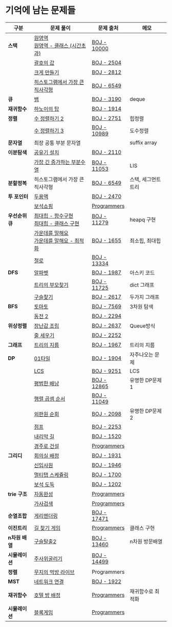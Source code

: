 

# 기억에 남는 문제들



| 구분            | 문제 풀이                                                    | 문제 출처                                                    | 메모                |
| --------------- | ------------------------------------------------------------ | ------------------------------------------------------------ | ------------------- |
| **스택**        | [원영역](https://github.com/emplam27/python_algorithm/blob/master/%EB%B0%B1%EC%A4%80/%EB%B0%B1%EC%A4%80_10000_%EC%9B%90_%EC%98%81%EC%97%AD.py)<br />[원영역 - 클래스 (시간초과)](https://github.com/emplam27/python_algorithm/blob/master/%EB%B0%B1%EC%A4%80/%EB%B0%B1%EC%A4%80_10000_%EC%9B%90_%EC%98%81%EC%97%AD_%ED%81%B4%EB%9E%98%EC%8A%A4(%EC%8B%9C%EA%B0%84%EC%B4%88%EA%B3%BC).py) | [BOJ - 10000](https://www.acmicpc.net/problem/10000)         |                     |
|                 | [괄호의 값](https://github.com/emplam27/python_algorithm/blob/master/%EB%B0%B1%EC%A4%80/%EB%B0%B1%EC%A4%80_2504_%EA%B4%84%ED%98%B8%EC%9D%98_%EA%B0%92.py) | [BOJ - 2504](https://www.acmicpc.net/problem/2504)           |                     |
|                 | [크게 만들기](https://github.com/emplam27/python_algorithm/blob/master/%EB%B0%B1%EC%A4%80/%EB%B0%B1%EC%A4%80_2812_%ED%81%AC%EA%B2%8C_%EB%A7%8C%EB%93%A4%EA%B8%B0.py) | [BOJ - 2812](https://www.acmicpc.net/problem/2812)           |                     |
|                 | [히스토그램에서 가장 큰 직사각형](https://github.com/emplam27/python_algorithm/blob/master/%EB%B0%B1%EC%A4%80/%EB%B0%B1%EC%A4%80_6549_%ED%9E%88%EC%8A%A4%ED%86%A0%EA%B7%B8%EB%9E%A8%EC%97%90%EC%84%9C_%EA%B0%80%EC%9E%A5_%ED%81%B0_%EC%A7%81%EC%82%AC%EA%B0%81%ED%98%95_%EC%8A%A4%ED%83%9D.py) | [BOJ - 6549](https://www.acmicpc.net/problem/6549)           |                     |
| **큐**          | [뱀](https://github.com/emplam27/python_algorithm/blob/master/%EB%B0%B1%EC%A4%80/%EB%B0%B1%EC%A4%80_3190_%EB%B1%80.py) | [BOJ - 3190](https://www.acmicpc.net/problem/3190)           | deque               |
| **재귀함수**    | [하노이의 탑](https://github.com/emplam27/python_algorithm/blob/master/%EB%B0%B1%EC%A4%80/%EB%B0%B1%EC%A4%80_1914_%ED%95%98%EB%85%B8%EC%9D%B4_%ED%83%91.py) | [BOJ - 1914](https://www.acmicpc.net/problem/1914)           |                     |
| **정렬**        | [수 정렬하기 2](https://github.com/emplam27/python_algorithm/blob/master/%EB%B0%B1%EC%A4%80/%EB%B0%B1%EC%A4%80_2751_%EC%88%98_%EC%A0%95%EB%A0%AC%ED%95%98%EA%B8%B0_2.py) | [BOJ - 2751](https://www.acmicpc.net/problem/2751)           | 힙정렬              |
|                 | [수 정렬하기 3](https://github.com/emplam27/python_algorithm/blob/master/%EB%B0%B1%EC%A4%80/%EB%B0%B1%EC%A4%80_10989_%EC%88%98_%EC%A0%95%EB%A0%AC%ED%95%98%EA%B8%B0_3.py) | [BOJ - 10989](https://www.acmicpc.net/problem/10989)         | 도수정렬            |
| **문자열**      | 최장 공통 부분 문자열                                        |                                                              | suffix array        |
| **이분탐색**    | [공유기 설치](https://github.com/emplam27/python_algorithm/blob/master/%EB%B0%B1%EC%A4%80/%EB%B0%B1%EC%A4%80_2110_%EA%B3%B5%EC%9C%A0%EA%B8%B0_%EC%84%A4%EC%B9%98.py) | [BOJ - 2110](https://www.acmicpc.net/problem/2110)           |                     |
|                 | [가장 긴 증가하는 부분수열](https://github.com/emplam27/python_algorithm/blob/master/%EB%B0%B1%EC%A4%80/%EB%B0%B1%EC%A4%80_11053_%EA%B0%80%EC%9E%A5_%EA%B8%B4_%EC%A6%9D%EA%B0%80%ED%95%98%EB%8A%94_%EB%B6%80%EB%B6%84_%EC%88%98%EC%97%B4.py) | [BOJ - 11053](https://www.acmicpc.net/problem/11053)         | LIS                 |
| **분할정복**    | 히스토그램에서 가장 큰 직사각형                              | [BOJ - 6549](https://www.acmicpc.net/problem/6549)           | 스택, 세그먼트 트리 |
| **투 포인터**   | [두용액](https://github.com/emplam27/python_algorithm/blob/master/%EB%B0%B1%EC%A4%80/%EB%B0%B1%EC%A4%80_2470_%EB%91%90_%EC%9A%A9%EC%95%A1.py) | [BOJ - 2470](https://www.acmicpc.net/problem/2470)           |                     |
|                 | [보석쇼핑](https://github.com/emplam27/Python-Algorithm/blob/master/%ED%94%84%EB%A1%9C%EA%B7%B8%EB%9E%98%EB%A8%B8%EC%8A%A4/%EC%B9%B4%EC%B9%B4%EC%98%A4%202020%20%EC%9D%B8%ED%84%B4%EC%89%BD%20-%20%EB%B3%B4%EC%84%9D%20%EC%87%BC%ED%95%91.py) | [Programmers](vhttps://programmers.co.kr/learn/courses/30/lessons/67258) |                     |
| **우선순위 큐** | [최대힙 - 함수구현](https://github.com/emplam27/python_algorithm/blob/master/%EB%B0%B1%EC%A4%80/%EB%B0%B1%EC%A4%80_11279_%EC%B5%9C%EB%8C%80_%ED%9E%99.py)<br />[최대힙 - 클래스 구현](https://github.com/emplam27/python_algorithm/blob/master/%EB%B0%B1%EC%A4%80/%EB%B0%B1%EC%A4%80_11279_%EC%B5%9C%EB%8C%80_%ED%9E%99_%ED%81%B4%EB%9E%98%EC%8A%A4%20%EA%B5%AC%ED%98%84.py) | [BOJ - 11279](https://www.acmicpc.net/problem/11279)         | heapq 구현          |
|                 | [가운데를 말해요](https://github.com/emplam27/python_algorithm/blob/master/%EB%B0%B1%EC%A4%80/%EB%B0%B1%EC%A4%80_1655_%EA%B0%80%EC%9A%B4%EB%8D%B0%EB%A5%BC_%EB%A7%90%ED%95%B4%EC%9A%94.py)<br />[가운데를 말해요 - 최적화](https://github.com/emplam27/python_algorithm/blob/master/%EB%B0%B1%EC%A4%80/%EB%B0%B1%EC%A4%80_1655_%EA%B0%80%EC%9A%B4%EB%8D%B0%EB%A5%BC_%EB%A7%90%ED%95%B4%EC%9A%94%20-%20%EC%B5%9C%EC%A0%81%ED%99%94.py) | [BOJ - 1655](https://www.acmicpc.net/problem/1655)           | 최소힙, 최대힙      |
|                 | [철로](https://github.com/emplam27/python_algorithm/blob/master/%EB%B0%B1%EC%A4%80/%EB%B0%B1%EC%A4%80_13334_%EC%B2%A0%EB%A1%9C.py) | [BOJ - 13334](https://www.acmicpc.net/problem/13334)         |                     |
| **DFS**         | [알파벳](https://github.com/emplam27/python_algorithm/blob/master/%EB%B0%B1%EC%A4%80/%EB%B0%B1%EC%A4%80_1987_%EC%95%8C%ED%8C%8C%EB%B2%B3.py) | [BOJ - 1987](https://www.acmicpc.net/problem/1987)           | 아스키 코드         |
|                 | [트리의 부모찾기](https://github.com/emplam27/python_algorithm/blob/master/%EB%B0%B1%EC%A4%80/%EB%B0%B1%EC%A4%80_11725_%ED%8A%B8%EB%A6%AC%EC%9D%98_%EB%B6%80%EB%AA%A8_%EC%B0%BE%EA%B8%B0.py) | [BOJ - 11725](https://www.acmicpc.net/problem/11725)         | dict 그래프         |
|                 | [구슬찾기](https://github.com/emplam27/python_algorithm/blob/master/%EB%B0%B1%EC%A4%80/%EB%B0%B1%EC%A4%80_2617_%EA%B5%AC%EC%8A%AC_%EC%B0%BE%EA%B8%B0.py) | [BOJ - 2617](https://www.acmicpc.net/problem/2617)           | 두가지 그래프       |
| **BFS**         | [토마토](https://github.com/emplam27/python_algorithm/blob/master/%EB%B0%B1%EC%A4%80/%EB%B0%B1%EC%A4%80_7569_%ED%86%A0%EB%A7%88%ED%86%A0.py) | [BOJ - 7569](https://www.acmicpc.net/problem/7569)           | 3차원 탐색          |
|                 | [동전 2](https://github.com/emplam27/python_algorithm/blob/master/%EB%B0%B1%EC%A4%80/%EB%B0%B1%EC%A4%80_2294_%EB%8F%99%EC%A0%84_2.py) | [BOJ - 2294](https://www.acmicpc.net/problem/2294)           |                     |
| **위상정렬**    | [장난감 조립](https://github.com/emplam27/python_algorithm/blob/master/%EB%B0%B1%EC%A4%80/%EB%B0%B1%EC%A4%80_2637_%EC%9E%A5%EB%82%9C%EA%B0%90_%EC%A1%B0%EB%A6%BD.py) | [BOJ - 2637](https://www.acmicpc.net/problem/2637)           | Queue방식           |
|                 | [줄 세우기](https://github.com/emplam27/Python-Algorithm/blob/master/%EB%B0%B1%EC%A4%80/%EB%B0%B1%EC%A4%80_2252_%EC%A4%84%EC%84%B8%EC%9A%B0%EA%B8%B0.py) | [BOJ - 2252](https://www.acmicpc.net/problem/2252)           |                     |
| **그래프**      | [트리의 지름](https://github.com/emplam27/python_algorithm/blob/master/%EB%B0%B1%EC%A4%80/%EB%B0%B1%EC%A4%80_1967_%ED%8A%B8%EB%A6%AC%EC%9D%98_%EC%A7%80%EB%A6%84.py) | [BOJ - 1967](https://www.acmicpc.net/problem/1967)           | 트리의 지름         |
| **DP**          | [01타일](https://github.com/emplam27/python_algorithm/blob/master/%EB%B0%B1%EC%A4%80/%EB%B0%B1%EC%A4%80_1904_01%ED%83%80%EC%9D%BC.py) | [BOJ - 1904](https://www.acmicpc.net/problem/1904)           | 자주나오는 문제     |
|                 | [LCS](https://github.com/emplam27/python_algorithm/blob/master/%EB%B0%B1%EC%A4%80/%EB%B0%B1%EC%A4%80_9251_LCS.py) | [BOJ - 9251](https://www.acmicpc.net/problem/9251)           | LCS                 |
|                 | [평범한 배낭](https://github.com/emplam27/python_algorithm/blob/master/%EB%B0%B1%EC%A4%80/%EB%B0%B1%EC%A4%80_12865_%ED%8F%89%EB%B2%94%ED%95%9C_%EB%B0%B0%EB%82%AD.py) | [BOJ - 12865](https://www.acmicpc.net/problem/12865)         | 유명한 DP문제 1     |
|                 | [행렬 곱셈 순서](https://github.com/emplam27/Python-Algorithm/blob/master/%EB%B0%B1%EC%A4%80/%EB%B0%B1%EC%A4%80_11049_%ED%96%89%EB%A0%AC_%EA%B3%B1%EC%85%88_%EC%88%9C%EC%84%9C.py) | [BOJ - 11049](https://www.acmicpc.net/problem/11049)         |                     |
|                 | [외판원 순회](https://github.com/emplam27/Python-Algorithm/blob/master/%EB%B0%B1%EC%A4%80/%EB%B0%B1%EC%A4%80_2098_%EC%99%B8%ED%8C%90%EC%9B%90_%EC%88%9C%ED%9A%8C.py) | [BOJ - 2098](https://www.acmicpc.net/problem/2098)           | 유명한 DP문제 2     |
|                 | [점프](https://github.com/emplam27/Python-Algorithm/blob/master/%EB%B0%B1%EC%A4%80/%EB%B0%B1%EC%A4%80_2253_%EC%A0%90%ED%94%84_DP_2%EC%B0%A8%EC%9B%90.py) | [BOJ - 2253](https://www.acmicpc.net/problem/2253)           |                     |
|                 | [내리막 길](https://github.com/emplam27/Python-Algorithm/blob/master/%EB%B0%B1%EC%A4%80/%EB%B0%B1%EC%A4%80_1520_%EB%82%B4%EB%A6%AC%EB%A7%89_%EA%B8%B8.py) | [BOJ - 1520](https://www.acmicpc.net/problem/1520)           |                     |
|                 | [경주로 건설](https://github.com/emplam27/Python-Algorithm/blob/master/%ED%94%84%EB%A1%9C%EA%B7%B8%EB%9E%98%EB%A8%B8%EC%8A%A4/%EC%B9%B4%EC%B9%B4%EC%98%A4%202020%20%EC%9D%B8%ED%84%B4%EC%89%BD%20-%20%EA%B2%BD%EC%A3%BC%EB%A1%9C%20%EA%B1%B4%EC%84%A4.py) | [Programmers](https://programmers.co.kr/learn/courses/30/lessons/67259) |                     |
| **그리디**      | [회의실 배정](https://github.com/emplam27/Python-Algorithm/blob/master/%EB%B0%B1%EC%A4%80/%EB%B0%B1%EC%A4%80_1931_%ED%9A%8C%EC%9D%98%EC%8B%A4%EB%B0%B0%EC%A0%95.py) | [BOJ - 1931](https://www.acmicpc.net/problem/1931)           |                     |
|                 | [신입사원](https://github.com/emplam27/Python-Algorithm/blob/master/%EB%B0%B1%EC%A4%80/%EB%B0%B1%EC%A4%80_1946_%EC%8B%A0%EC%9E%85_%EC%82%AC%EC%9B%90.py) | [BOJ - 1946](https://www.acmicpc.net/problem/1946)           |                     |
|                 | [멀티탭 스케쥴링](https://github.com/emplam27/Python-Algorithm/blob/master/%EB%B0%B1%EC%A4%80/%EB%B0%B1%EC%A4%80_1700_%EB%A9%80%ED%8B%B0%ED%85%9D_%EC%8A%A4%EC%BC%80%EC%A4%84%EB%A7%81.py) | [BOJ - 1700](https://www.acmicpc.net/problem/1700)           |                     |
|                 | [보석 도둑](https://github.com/emplam27/Python-Algorithm/blob/master/%EB%B0%B1%EC%A4%80/%EB%B0%B1%EC%A4%80_1202_%EB%B3%B4%EC%84%9D_%EB%8F%84%EB%91%91.py) | [BOJ - 1202](https://www.acmicpc.net/problem/1202)           |                     |
| **trie 구조**   | [자동완성](https://github.com/emplam27/python_algorithm/blob/master/%ED%94%84%EB%A1%9C%EA%B7%B8%EB%9E%98%EB%A8%B8%EC%8A%A4/%EC%B9%B4%EC%B9%B4%EC%98%A4%202018%20-%20%5B3%EC%B0%A8%5D%20%EC%9E%90%EB%8F%99%EC%99%84%EC%84%B1.py) | [Programmers](https://programmers.co.kr/learn/courses/30/lessons/17685) |                     |
|                 | [가사검색](https://github.com/emplam27/python_algorithm/blob/master/%ED%94%84%EB%A1%9C%EA%B7%B8%EB%9E%98%EB%A8%B8%EC%8A%A4/%EC%B9%B4%EC%B9%B4%EC%98%A4%202020%20-%20%EA%B0%80%EC%82%AC%EA%B2%80%EC%83%89%20dict%20%ED%99%9C%EC%9A%A9.py) | [Programmers](https://programmers.co.kr/learn/courses/30/lessons/60060) |                     |
| **순열조합**    | [게리멘더링](https://github.com/emplam27/Python-Algorithm/blob/master/%EB%B0%B1%EC%A4%80/%EB%B0%B1%EC%A4%80_17471_%EA%B2%8C%EB%A6%AC%EB%A9%98%EB%8D%94%EB%A7%81.py) | [BOJ - 17471](https://www.acmicpc.net/problem/17471)         |                     |
| **이진트리**    | [길 찾기 게임](https://github.com/emplam27/python_algorithm/blob/master/%ED%94%84%EB%A1%9C%EA%B7%B8%EB%9E%98%EB%A8%B8%EC%8A%A4/%EC%B9%B4%EC%B9%B4%EC%98%A4%202019%20-%20%EA%B8%B8%20%EC%B0%BE%EA%B8%B0%20%EA%B2%8C%EC%9E%84.py) | [Programmers](https://programmers.co.kr/learn/courses/30/lessons/42892) | 클래스 구현         |
| **n차원 배열**  | [구슬탈출2](https://github.com/emplam27/python_algorithm/blob/master/%EB%B0%B1%EC%A4%80/%EB%B0%B1%EC%A4%80_13460_%EA%B5%AC%EC%8A%AC%ED%83%88%EC%B6%9C2.py) | [BOJ - 13460](https://www.acmicpc.net/problem/13460)         | n차원 방문배열      |
| **시뮬레이션**  | [주사위굴리기](https://github.com/emplam27/python_algorithm/blob/master/%EB%B0%B1%EC%A4%80/%EB%B0%B1%EC%A4%80_14499_%EC%A3%BC%EC%82%AC%EC%9C%84%20%EA%B5%B4%EB%A6%AC%EA%B8%B0.py) | [BOJ - 14499](https://www.acmicpc.net/problem/14499)         |                     |
| **정렬**        | [무지의 먹방 라이브](https://github.com/emplam27/Python-Algorithm/blob/master/%ED%94%84%EB%A1%9C%EA%B7%B8%EB%9E%98%EB%A8%B8%EC%8A%A4/%EC%B9%B4%EC%B9%B4%EC%98%A4%202019%20-%20%EB%AC%B4%EC%A7%80%EC%9D%98%20%EB%A8%B9%EB%B0%A9%20%EB%9D%BC%EC%9D%B4%EB%B8%8C%20%EC%B5%9C%EC%A0%81%ED%99%94.py) | Programmers                                                  |                     |
| **MST**         | [네트워크 연결](https://github.com/emplam27/Python-Algorithm/blob/master/%EB%B0%B1%EC%A4%80/%EB%B0%B1%EC%A4%80_1922_%EB%84%A4%ED%8A%B8%EC%9B%8C%ED%81%AC_%EC%97%B0%EA%B2%B0.py) | [BOJ - 1922](https://www.acmicpc.net/problem/1922)           |                     |
| **재귀함수**    | [호텔 방 배정](https://github.com/emplam27/Python-Algorithm/blob/master/%ED%94%84%EB%A1%9C%EA%B7%B8%EB%9E%98%EB%A8%B8%EC%8A%A4/%EC%B9%B4%EC%B9%B4%EC%98%A4%202019%20%EC%9D%B8%ED%84%B4%EC%89%BD%20-%20%ED%98%B8%ED%85%94%EB%B0%A9%20%EB%B0%B0%EC%A0%95.py) | [Programmers](https://programmers.co.kr/learn/courses/30/lessons/64063) | 재귀함수로 최적화   |
| **시뮬레이션**  | [블록게임](https://github.com/emplam27/Python-Algorithm/blob/master/%ED%94%84%EB%A1%9C%EA%B7%B8%EB%9E%98%EB%A8%B8%EC%8A%A4/%EC%B9%B4%EC%B9%B4%EC%98%A4%202019%20-%20%EB%B8%94%EB%A1%9D%EA%B2%8C%EC%9E%84.py) | [Programmers](https://programmers.co.kr/learn/courses/30/lessons/42894) |                     |

